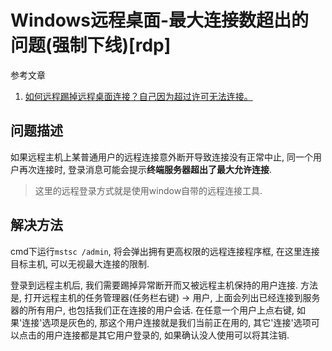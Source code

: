 # Windows远程桌面-最大连接数超出的问题(强制下线)[rdp]

参考文章

1. [如何远程踢掉远程桌面连接？自己因为超过许可无法连接。](https://zhidao.baidu.com/question/549538466.html)

## 问题描述

如果远程主机上某普通用户的远程连接意外断开导致连接没有正常中止, 同一个用户再次连接时, 登录消息可能会提示**终端服务器超出了最大允许连接**. 

> 这里的远程登录方式就是使用window自带的远程连接工具.

## 解决方法

cmd下运行`mstsc /admin`, 将会弹出拥有更高权限的远程连接程序框, 在这里连接目标主机, 可以无视最大连接的限制.

登录到远程主机后, 我们需要踢掉异常断开而又被远程主机保持的用户连接. 方法是, 打开远程主机的任务管理器(任务栏右键) -> 用户, 上面会列出已经连接到服务器的所有用户, 也包括我们正在连接的用户会话. 在任意一个用户上点右键, 如果'连接'选项是灰色的, 那这个用户连接就是我们当前正在用的, 其它'连接'选项可以点击的用户连接都是其它用户登录的, 如果确认没人使用可以将其注销.
